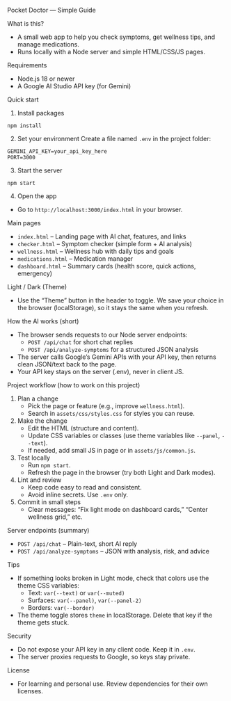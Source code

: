 Pocket Doctor — Simple Guide

What is this?
- A small web app to help you check symptoms, get wellness tips, and manage medications.
- Runs locally with a Node server and simple HTML/CSS/JS pages.

Requirements
- Node.js 18 or newer
- A Google AI Studio API key (for Gemini)

Quick start
1) Install packages
```
npm install
```
2) Set your environment
Create a file named `.env` in the project folder:
```
GEMINI_API_KEY=your_api_key_here
PORT=3000
```
3) Start the server
```
npm start
```
4) Open the app
- Go to `http://localhost:3000/index.html` in your browser.

Main pages
- `index.html` – Landing page with AI chat, features, and links
- `checker.html` – Symptom checker (simple form + AI analysis)
- `wellness.html` – Wellness hub with daily tips and goals
- `medications.html` – Medication manager
- `dashboard.html` – Summary cards (health score, quick actions, emergency)

Light / Dark (Theme)
- Use the “Theme” button in the header to toggle. We save your choice in the browser (localStorage), so it stays the same when you refresh.

How the AI works (short)
- The browser sends requests to our Node server endpoints:
  - `POST /api/chat` for short chat replies
  - `POST /api/analyze-symptoms` for a structured JSON analysis
- The server calls Google’s Gemini APIs with your API key, then returns clean JSON/text back to the page.
- Your API key stays on the server (.env), never in client JS.

Project workflow (how to work on this project)
1) Plan a change
   - Pick the page or feature (e.g., improve `wellness.html`).
   - Search in `assets/css/styles.css` for styles you can reuse.
2) Make the change
   - Edit the HTML (structure and content).
   - Update CSS variables or classes (use theme variables like `--panel`, `--text`).
   - If needed, add small JS in page or in `assets/js/common.js`.
3) Test locally
   - Run `npm start`.
   - Refresh the page in the browser (try both Light and Dark modes).
4) Lint and review
   - Keep code easy to read and consistent.
   - Avoid inline secrets. Use `.env` only.
5) Commit in small steps
   - Clear messages: “Fix light mode on dashboard cards,” “Center wellness grid,” etc.

Server endpoints (summary)
- `POST /api/chat` – Plain-text, short AI reply
- `POST /api/analyze-symptoms` – JSON with analysis, risk, and advice

Tips
- If something looks broken in Light mode, check that colors use the theme CSS variables:
  - Text: `var(--text)` or `var(--muted)`
  - Surfaces: `var(--panel)`, `var(--panel-2)`
  - Borders: `var(--border)`
- The theme toggle stores `theme` in localStorage. Delete that key if the theme gets stuck.

Security
- Do not expose your API key in any client code. Keep it in `.env`.
- The server proxies requests to Google, so keys stay private.

License
- For learning and personal use. Review dependencies for their own licenses.


